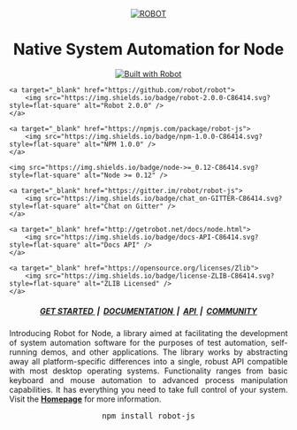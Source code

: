 <p align="center">
	<a target="_blank" href="http://getrobot.net">
		<img src="http://getrobot.net/common/gh-header.png" alt="ROBOT" />
	</a>
</p>

<h1 align="center">
	<strong>Native System Automation for Node</strong>
</h1>

<p align="center">
	<a target="_blank" href="http://getrobot.net">
		<img src="https://img.shields.io/badge/built_with-ROBOT-C86414.svg?style=flat-square" alt="Built with Robot" />
	</a>

	<a target="_blank" href="https://github.com/robot/robot">
		<img src="https://img.shields.io/badge/robot-2.0.0-C86414.svg?style=flat-square" alt="Robot 2.0.0" />
	</a>

	<a target="_blank" href="https://npmjs.com/package/robot-js">
		<img src="https://img.shields.io/badge/npm-1.0.0-C86414.svg?style=flat-square" alt="NPM 1.0.0" />
	</a>

	<img src="https://img.shields.io/badge/node->=_0.12-C86414.svg?style=flat-square" alt="Node >= 0.12" />

	<a target="_blank" href="https://gitter.im/robot/robot-js">
		<img src="https://img.shields.io/badge/chat_on-GITTER-C86414.svg?style=flat-square" alt="Chat on Gitter" />
	</a>

	<a target="_blank" href="http://getrobot.net/docs/node.html">
		<img src="https://img.shields.io/badge/docs-API-C86414.svg?style=flat-square" alt="Docs API" />
	</a>

	<a target="_blank" href="https://opensource.org/licenses/Zlib">
		<img src="https://img.shields.io/badge/license-ZLIB-C86414.svg?style=flat-square" alt="ZLIB Licensed" />
	</a>
</p>

<h5 align="center">
	<a target="_blank" href="http://getrobot.net/docs/node.html">
		<strong>GET STARTED</strong>
	</a>
	&nbsp;|&nbsp;
	<a target="_blank" href="http://getrobot.net/docs/about.html">
		<strong>DOCUMENTATION</strong>
	</a>
	&nbsp;|&nbsp;
	<a target="_blank" href="http://getrobot.net/api/global.html">
		<strong>API</strong>
	</a>
	&nbsp;|&nbsp;
	<a target="_blank" href="http://getrobot.net/docs/philosophy.html">
		<strong>COMMUNITY</strong>
	</a>
</h5>

<p align="justify">
	Introducing Robot for Node, a library aimed at facilitating the development of system automation software for the purposes of test automation, self-running demos, and other applications. The library works by abstracting away all platform-specific differences into a single, robust API compatible with most desktop operating systems. Functionality ranges from basic keyboard and mouse automation to advanced process manipulation capabilities. It has everything you need to take full control of your system. Visit the <a target="_blank" href="http://getrobot.net"><strong>Homepage</strong></a> for more information.
</p>

<pre align="center">npm install robot-js</pre>
